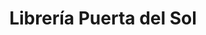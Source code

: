 ---
title: "Librería Puerta del Sol"
url: /ciudad-autonoma-de-buenos-aires/libreria-puerta-del-sol/
shop: libros
---